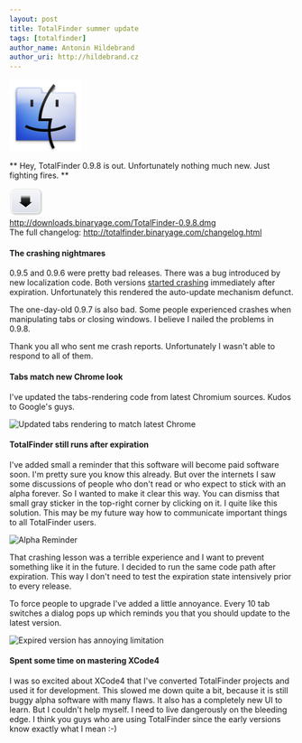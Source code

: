 ```yaml
---
layout: post
title: TotalFinder summer update
tags: [totalfinder]
author_name: Antonin Hildebrand
author_uri: http://hildebrand.cz
---
```


<img src="/shared/img/icons/totalfinder-128.png" class="intro-icon"/>

** Hey, TotalFinder 0.9.8 is out. Unfortunately nothing much new. Just fighting fires. **

<div class="blog-download">
  <a class="download-link" href="http://downloads.binaryage.com/TotalFinder-0.9.8.dmg"><img src="/shared/img/small-download-button.png"/><div>http://downloads.binaryage.com/TotalFinder-0.9.8.dmg</div></a>
  <div class="download-note">The full changelog: <a href="http://totalfinder.binaryage.com/changelog.html">http://totalfinder.binaryage.com/changelog.html</a></div>
</div>

#### The crashing nightmares

0.9.5 and 0.9.6 were pretty bad releases. There was a bug introduced by new localization code. Both versions <a href="/localized-totalfinder-keeps-crashing">started crashing</a> immediately after expiration. Unfortunately this rendered the auto-update mechanism defunct.

The one-day-old 0.9.7 is also bad. Some people experienced crashes when manipulating tabs or closing windows. I believe I nailed the problems in 0.9.8.

Thank you all who sent me crash reports. Unfortunately I wasn't able to respond to all of them.

#### Tabs match new Chrome look

I've updated the tabs-rendering code from latest Chromium sources. Kudos to Google's guys.

<img class="clear blog-image" src="/images/new-chrome-tabs.png" title="Updated tabs rendering to match latest Chrome">

#### TotalFinder still runs after expiration

I've added small a reminder that this software will become paid software soon. I'm pretty sure you know this already. But over the internets I saw some discussions of people who don't read or who expect to stick with an alpha forever. So I wanted to make it clear this way. You can dismiss that small gray sticker in the top-right corner by clicking on it. I quite like this solution. This may be my future way how to communicate important things to all TotalFinder users.

<img class="clear blog-image" src="/images/totalfinder-alpha-reminder.png" title="Alpha Reminder">

That crashing lesson was a terrible experience and I want to prevent something like it in the future. I decided to run the same code path after expiration. This way I don't need to test the expiration state intensively prior to every release. 

To force people to upgrade I've added a little annoyance. Every 10 tab switches a dialog pops up which reminds you that you should update to the latest version.

<img class="clear blog-image" src="/images/totalfinder-expired.png" title="Expired version has annoying limitation">

#### Spent some time on mastering XCode4

I was so excited about XCode4 that I've converted TotalFinder projects and used it for development. This slowed me down quite a bit, because it is still buggy alpha software with many flaws. It also has a completely new UI to learn. But I couldn't help myself. I need to live dangerously on the bleeding edge. I think you guys who are using TotalFinder since the early versions know exactly what I mean :-)